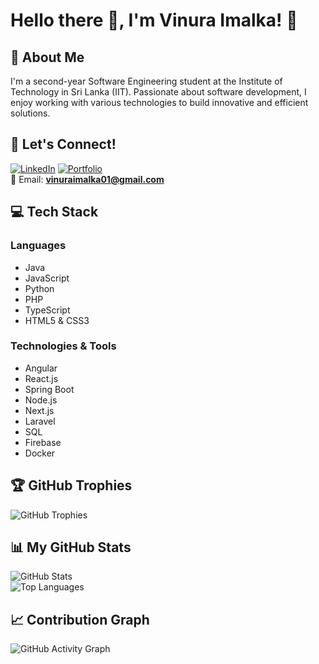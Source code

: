 # Hello there 👋, I'm Vinura Imalka! 🚀  

## 🌟 About Me  
I'm a second-year Software Engineering student at the Institute of Technology in Sri Lanka (IIT). Passionate about software development, I enjoy working with various technologies to build innovative and efficient solutions.  

## 🔗 Let's Connect!  
[![LinkedIn](https://img.shields.io/badge/LinkedIn-Profile-blue?logo=linkedin)]([https://linkedin.com/in/YOUR-LINKEDIN](https://www.linkedin.com/in/vinura-imalka-549251296/))   
[![Portfolio](https://img.shields.io/badge/Portfolio-Website-green?logo=web)](https://YOUR-PORTFOLIO)  
📧 Email: **vinuraimalka01@gmail.com**  

## 💻 Tech Stack  

### Languages  
- Java  
- JavaScript  
- Python  
- PHP  
- TypeScript  
- HTML5 & CSS3  

### Technologies & Tools  
- Angular  
- React.js  
- Spring Boot  
- Node.js 
- Next.js 
- Laravel  
- SQL  
- Firebase  
- Docker  

## 🏆 GitHub Trophies  
![GitHub Trophies](https://github-profile-trophy.vercel.app/?username=VinuraImalka&theme=darkhub)  

## 📊 My GitHub Stats  
![GitHub Stats](https://github-readme-stats.vercel.app/api?username=VinuraImalka&show_icons=true&theme=radical)  
![Top Languages](https://github-readme-stats.vercel.app/api/top-langs/?username=VinuraImalka&layout=compact&theme=radical)  

## 📈 Contribution Graph  
![GitHub Activity Graph](https://github-readme-activity-graph.vercel.app/graph?username=VinuraImalka&theme=github)


